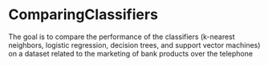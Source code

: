 # ComparingClassifiers
 The goal is to compare the performance of the classifiers (k-nearest neighbors, logistic regression, decision trees, and support vector machines) on a dataset related to the marketing of bank products over the telephone
